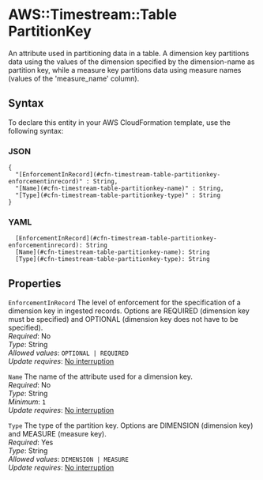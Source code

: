 # AWS::Timestream::Table PartitionKey<a name="aws-properties-timestream-table-partitionkey"></a>

 An attribute used in partitioning data in a table\. A dimension key partitions data using the values of the dimension specified by the dimension\-name as partition key, while a measure key partitions data using measure names \(values of the 'measure\_name' column\)\. 

## Syntax<a name="aws-properties-timestream-table-partitionkey-syntax"></a>

To declare this entity in your AWS CloudFormation template, use the following syntax:

### JSON<a name="aws-properties-timestream-table-partitionkey-syntax.json"></a>

```
{
  "[EnforcementInRecord](#cfn-timestream-table-partitionkey-enforcementinrecord)" : String,
  "[Name](#cfn-timestream-table-partitionkey-name)" : String,
  "[Type](#cfn-timestream-table-partitionkey-type)" : String
}
```

### YAML<a name="aws-properties-timestream-table-partitionkey-syntax.yaml"></a>

```
  [EnforcementInRecord](#cfn-timestream-table-partitionkey-enforcementinrecord): String
  [Name](#cfn-timestream-table-partitionkey-name): String
  [Type](#cfn-timestream-table-partitionkey-type): String
```

## Properties<a name="aws-properties-timestream-table-partitionkey-properties"></a>

`EnforcementInRecord`  <a name="cfn-timestream-table-partitionkey-enforcementinrecord"></a>
 The level of enforcement for the specification of a dimension key in ingested records\. Options are REQUIRED \(dimension key must be specified\) and OPTIONAL \(dimension key does not have to be specified\)\.   
*Required*: No  
*Type*: String  
*Allowed values*: `OPTIONAL | REQUIRED`  
*Update requires*: [No interruption](https://docs.aws.amazon.com/AWSCloudFormation/latest/UserGuide/using-cfn-updating-stacks-update-behaviors.html#update-no-interrupt)

`Name`  <a name="cfn-timestream-table-partitionkey-name"></a>
 The name of the attribute used for a dimension key\.   
*Required*: No  
*Type*: String  
*Minimum*: `1`  
*Update requires*: [No interruption](https://docs.aws.amazon.com/AWSCloudFormation/latest/UserGuide/using-cfn-updating-stacks-update-behaviors.html#update-no-interrupt)

`Type`  <a name="cfn-timestream-table-partitionkey-type"></a>
 The type of the partition key\. Options are DIMENSION \(dimension key\) and MEASURE \(measure key\)\.   
*Required*: Yes  
*Type*: String  
*Allowed values*: `DIMENSION | MEASURE`  
*Update requires*: [No interruption](https://docs.aws.amazon.com/AWSCloudFormation/latest/UserGuide/using-cfn-updating-stacks-update-behaviors.html#update-no-interrupt)